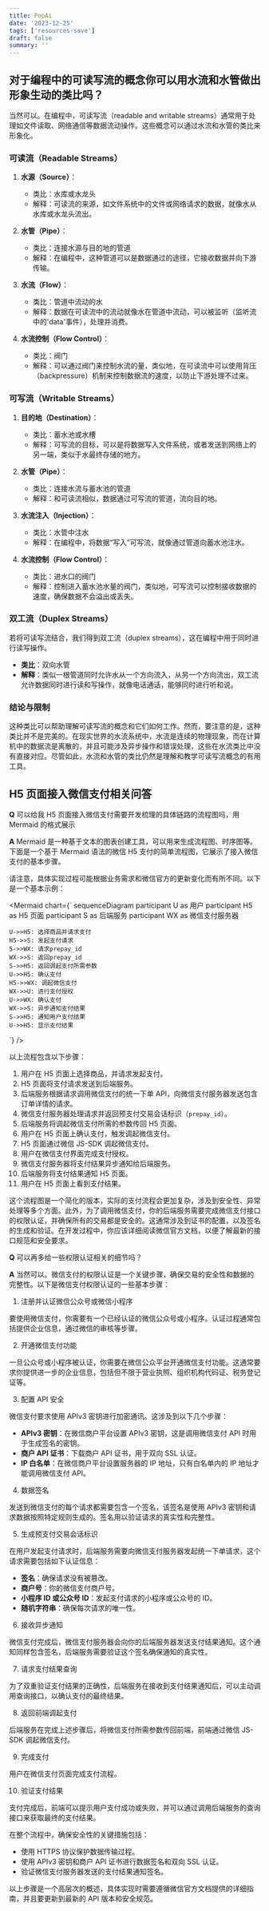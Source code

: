 ```yaml
---
title: PopAi
date: '2023-12-25'
tags: ['resources-save']
draft: false
summary: ''
---
```


<TOCInlineWithSticky toc={props.toc} />

## 对于编程中的可读写流的概念你可以用水流和水管做出形象生动的类比吗？

当然可以。在编程中，可读写流（readable and writable streams）通常用于处理如文件读取、网络通信等数据流动操作。这些概念可以通过水流和水管的类比来形象化。

### 可读流（Readable Streams）

1. **水源（Source）**：
   - 类比：水库或水龙头
   - 解释：可读流的来源，如文件系统中的文件或网络请求的数据，就像水从水库或水龙头流出。

2. **水管（Pipe）**：
   - 类比：连接水源与目的地的管道
   - 解释：在编程中，这种管道可以是数据通过的途径，它接收数据并向下游传输。

3. **水流（Flow）**：
   - 类比：管道中流动的水
   - 解释：数据在可读流中的流动就像水在管道中流动，可以被监听（监听流中的'data'事件），处理并消费。

4. **水流控制（Flow Control）**：
   - 类比：阀门
   - 解释：可以通过阀门来控制水流的量，类似地，在可读流中可以使用背压（backpressure）机制来控制数据流的速度，以防止下游处理不过来。

### 可写流（Writable Streams）

1. **目的地（Destination）**：
   - 类比：蓄水池或水槽
   - 解释：可写流的目标，可以是将数据写入文件系统，或者发送到网络上的另一端，类似于水最终存储的地方。

2. **水管（Pipe）**：
   - 类比：连接水流与蓄水池的管道
   - 解释：和可读流相似，数据通过可写流的管道，流向目的地。

3. **水流注入（Injection）**：
   - 类比：水管中注水
   - 解释：在编程中，将数据“写入”可写流，就像通过管道向蓄水池注水。

4. **水流控制（Flow Control）**：
   - 类比：进水口的阀门
   - 解释：控制进入蓄水池水量的阀门，类似地，可写流可以控制接收数据的速度，确保数据不会溢出或丢失。

### 双工流（Duplex Streams）

若将可读写流结合，我们得到双工流（duplex streams），这在编程中用于同时进行读写操作。

- **类比**：双向水管
- **解释**：类似一根管道同时允许水从一个方向流入，从另一个方向流出，双工流允许数据同时进行读和写操作，就像电话通话，能够同时进行听和说。

### 结论与限制

这种类比可以帮助理解可读写流的概念和它们如何工作。然而，要注意的是，这种类比并不是完美的。在现实世界的水流系统中，水流是连续的物理现象，而在计算机中的数据流是离散的，并且可能涉及异步操作和错误处理，这些在水流类比中没有直接对应。尽管如此，水流和水管的类比仍然是理解和教学可读写流概念的有用工具。

## H5 页面接入微信支付相关问答

**Q**
可以给我 H5 页面接入微信支付需要开发梳理的具体链路的流程图吗，用 Mermaid 的格式展示

**A**
Mermaid 是一种基于文本的图表创建工具，可以用来生成流程图、时序图等。下面是一个基于 Mermaid 语法的微信 H5 支付的简单流程图，它展示了接入微信支付的基本步骤。

请注意，具体实现过程可能根据业务需求和微信官方的更新变化而有所不同。以下是一个基本示例：


<Mermaid chart={`
sequenceDiagram
    participant U as 用户
    participant H5 as H5 页面
    participant S as 后端服务
    participant WX as 微信支付服务器

    U->>H5: 选择商品并请求支付
    H5->>S: 发起支付请求
    S->>WX: 请求prepay_id
    WX->>S: 返回prepay_id
    S->>H5: 返回调起支付所需参数
    U->>H5: 确认支付
    H5->>WX: 调起微信支付
    WX->>U: 进行支付授权
    U->>WX: 确认支付
    WX->>S: 异步通知支付结果
    S->>H5: 通知用户支付结果
    U->>H5: 显示支付结果
`} />


以上流程包含以下步骤：

1. 用户在 H5 页面上选择商品，并请求发起支付。
2. H5 页面将支付请求发送到后端服务。
3. 后端服务根据请求调用微信支付的统一下单 API，向微信支付服务器发送包含订单详情的请求。
4. 微信支付服务器处理请求并返回预支付交易会话标识（`prepay_id`）。
5. 后端服务将调起微信支付所需的参数传回 H5 页面。
6. 用户在 H5 页面上确认支付，触发调起微信支付。
7. H5 页面通过微信 JS-SDK 调起微信支付。
8. 用户在微信支付界面完成支付授权。
9. 微信支付服务器将支付结果异步通知给后端服务。
10. 后端服务将支付结果通知 H5 页面。
11. 用户在 H5 页面上看到支付结果。

这个流程图是一个简化的版本，实际的支付流程会更加复杂，涉及到安全性、异常处理等多个方面。此外，为了调用微信支付，你的后端服务需要完成微信支付接口的权限认证，并确保所有的交易都是安全的。这通常涉及到证书的配置，以及签名的生成和验证。在开发过程中，你应该详细阅读微信官方文档，以便了解最新的接口规范和安全要求。

**Q**
可以再多给一些权限认证相关的细节吗？

**A**
当然可以。微信支付的权限认证是一个关键步骤，确保交易的安全性和数据的完整性。以下是微信支付权限认证的一些基本步骤：

1. 注册并认证微信公众号或微信小程序

要使用微信支付，你需要有一个已经认证的微信公众号或小程序。认证过程通常包括提供企业信息，通过微信的审核等步骤。

2. 开通微信支付功能

一旦公众号或小程序被认证，你需要在微信公众平台开通微信支付功能。这通常要求你提供进一步的企业信息，包括但不限于营业执照、组织机构代码证、税务登记证等。

3. 配置 API 安全

微信支付要求使用 APIv3 密钥进行加密通讯。这涉及到以下几个步骤：

- **APIv3 密钥**：在微信商户平台设置 APIv3 密钥，这是调用微信支付 API 时用于生成签名的密钥。
- **商户 API 证书**：下载商户 API 证书，用于双向 SSL 认证。
- **IP 白名单**：在微信商户平台设置服务器的 IP 地址，只有白名单内的 IP 地址才能调用微信支付 API。

4. 数据签名

发送到微信支付的每个请求都需要包含一个签名，该签名是使用 APIv3 密钥和请求数据按照特定规则生成的。签名用以验证请求的真实性和完整性。

5. 生成预支付交易会话标识

在用户发起支付请求时，后端服务需要向微信支付服务器发起统一下单请求，这个请求需要包括如下认证信息：

- **签名**：确保请求没有被篡改。
- **商户号**：你的微信支付商户号。
- **小程序 ID 或公众号 ID**：发起支付请求的小程序或公众号的 ID。
- **随机字符串**：确保每次请求的唯一性。

6. 接收异步通知

微信支付完成后，微信支付服务器会向你的后端服务器发送支付结果通知。这个通知同样包含签名，后端服务需要验证这个签名确保通知的真实性。

7. 请求支付结果查询

为了双重验证支付结果的正确性，后端服务在接收到支付结果通知后，可以主动调用查询接口，以确认支付的最终结果。

8. 返回前端调起支付

后端服务在完成上述步骤后，将微信支付所需参数传回前端，前端通过微信 JS-SDK 调起微信支付。

9. 完成支付

用户在微信支付页面完成支付流程。

10. 验证支付结果

支付完成后，前端可以提示用户支付成功或失败，并可以通过调用后端服务的查询接口来获取最终的支付结果。

在整个流程中，确保安全性的关键措施包括：

- 使用 HTTPS 协议保护数据传输过程。
- 使用 APIv3 密钥和商户 API 证书进行数据签名和双向 SSL 认证。
- 验证微信支付服务器发送的支付结果通知签名。

以上步骤是一个高层次的概述，具体实现时需要遵循微信官方文档提供的详细指南，并且要更新到最新的 API 版本和安全规范。